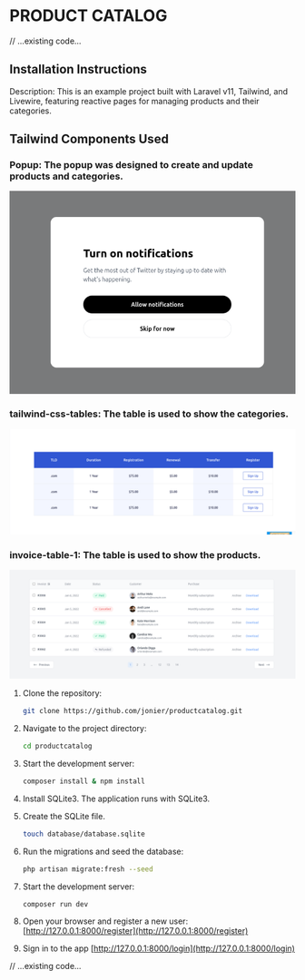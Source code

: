 # PRODUCT CATALOG

// ...existing code...

## Installation Instructions

Description: This is an example project built with Laravel v11, Tailwind, and Livewire, featuring reactive pages for managing products and their categories.

## Tailwind Components Used

### Popup: The popup was designed to create and update products and categories.
![App Screenshot](public/images/popup.png)


### tailwind-css-tables: The table is used to show the categories.
![App Screenshot](public/images/table1.png)


### invoice-table-1: The table is used to show the products.
![App Screenshot](public/images/table2.png)


1. Clone the repository:
   ```sh
   git clone https://github.com/jonier/productcatalog.git
   ```

2. Navigate to the project directory:
   ```sh
   cd productcatalog
   ```

3. Start the development server:
   ```sh
   composer install & npm install
   ```

4. Install SQLite3. The application runs with SQLite3.


5. Create the SQLite file.
   ```sh
   touch database/database.sqlite
   ```

6. Run the migrations and seed the database:
   ```sh
   php artisan migrate:fresh --seed
   ```

7. Start the development server:
   ```sh
   composer run dev
   ```

8. Open your browser and register a new user:
    [http://127.0.0.1:8000/register](http://127.0.0.1:8000/register)
    

9. Sign in to the app
    [http://127.0.0.1:8000/login](http://127.0.0.1:8000/login)

// ...existing code...
